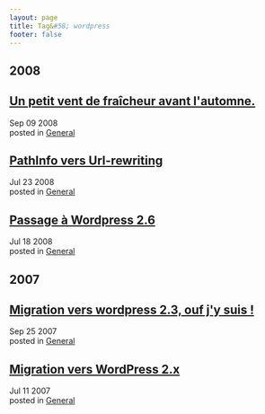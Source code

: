 ```yaml
---
layout: page
title: Tag&#58; wordpress
footer: false
---
```


<div id="blog-archives" class="category">
<h2>2008</h2>

<article>
<h1><a href="/2008/09/09/un-petit-vent-de-fraicheur-avant-lautomne/index.html">Un petit vent de fraîcheur avant l'automne.</a></h1>
<time datetime="2008-09-09T00:00:00-06:00" pubdate><span class='month'>Sep</span> <span class='day'>09</span> <span class='year'>2008</span></time>
<footer>
<span class="categories">posted in 
<a href='/categories/general/'>General</a></span>
</footer>
</article>

<article>
<h1><a href="/2008/07/23/pathinfo-vers-url-rewriting/index.html">PathInfo vers Url-rewriting</a></h1>
<time datetime="2008-07-23T00:00:00-06:00" pubdate><span class='month'>Jul</span> <span class='day'>23</span> <span class='year'>2008</span></time>
<footer>
<span class="categories">posted in 
<a href='/categories/general/'>General</a></span>
</footer>
</article>

<article>
<h1><a href="/2008/07/18/passage-a-wordpress-26/index.html">Passage à Wordpress 2.6</a></h1>
<time datetime="2008-07-18T00:00:00-06:00" pubdate><span class='month'>Jul</span> <span class='day'>18</span> <span class='year'>2008</span></time>
<footer>
<span class="categories">posted in 
<a href='/categories/general/'>General</a></span>
</footer>
</article>
<h2>2007</h2>

<article>
<h1><a href="/2007/09/25/migration-vers-wordpress-23-ouf-jy-suis/index.html">Migration vers wordpress 2.3, ouf j'y suis !</a></h1>
<time datetime="2007-09-25T00:00:00-06:00" pubdate><span class='month'>Sep</span> <span class='day'>25</span> <span class='year'>2007</span></time>
<footer>
<span class="categories">posted in 
<a href='/categories/general/'>General</a></span>
</footer>
</article>

<article>
<h1><a href="/2007/07/11/migration-vers-wordpress-2x/index.html">Migration vers WordPress 2.x</a></h1>
<time datetime="2007-07-11T00:00:00-06:00" pubdate><span class='month'>Jul</span> <span class='day'>11</span> <span class='year'>2007</span></time>
<footer>
<span class="categories">posted in 
<a href='/categories/general/'>General</a></span>
</footer>
</article>
</div>
